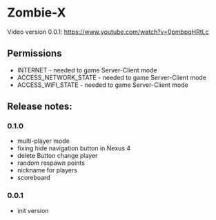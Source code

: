 # Zombie-X

Video version 0.0.1: https://www.youtube.com/watch?v=0pmbpqHRtLc

## Permissions
- INTERNET - needed to game Server-Client mode
- ACCESS_NETWORK_STATE - needed to game Server-Client mode
- ACCESS_WIFI_STATE - needed to game Server-Client mode

## Release notes:
### 0.1.0
- multi-player mode
- fixing hide navigation button in Nexus 4
- delete Button change player
- random respawn points
- nickname for players
- scoreboard

### 0.0.1
- init version